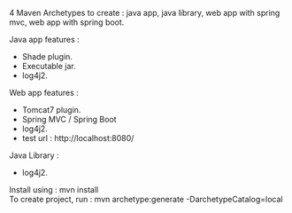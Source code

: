 4 Maven Archetypes to create : java app, java library, web app with spring mvc, web app with spring boot.

Java app features :
- Shade plugin.
- Executable jar.
- log4j2.

Web app features :
- Tomcat7 plugin.
- Spring MVC / Spring Boot
- log4j2.
- test url : http://localhost:8080/

Java Library :
- log4j2.

Install using : mvn install<br/>
To create project, run : mvn archetype:generate -DarchetypeCatalog=local